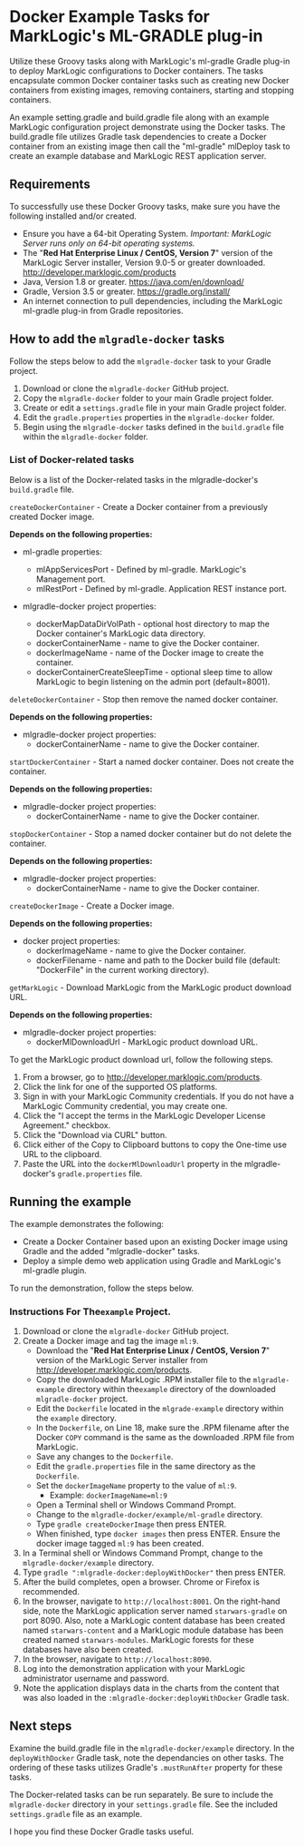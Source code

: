 # Docker Example Tasks for MarkLogic's ML-GRADLE plug-in

Utilize these Groovy tasks along with MarkLogic's ml-gradle Gradle plug-in to deploy MarkLogic configurations to Docker containers. The tasks encapsulate common Docker container tasks such as creating new Docker containers from existing images, removing containers, starting and stopping containers.

An example setting.gradle and build.gradle file along with an example MarkLogic configuration project demonstrate using the Docker tasks. The build.gradle file utilizes Gradle task dependencies to create a Docker container from an existing image then call the "ml-gradle" mlDeploy task to create an example database and MarkLogic REST application server. 

## Requirements

To successfully use these Docker Groovy tasks, make sure you have the following installed and/or created.

* Ensure you have a 64-bit Operating System. *Important: MarkLogic Server runs only on 64-bit operating systems.*
* The "**Red Hat Enterprise Linux / CentOS, Version 7**" version of the MarkLogic Server installer, Version 9.0-5 or greater downloaded. <http://developer.marklogic.com/products>
* Java, Version 1.8 or greater. <https://java.com/en/download/>
* Gradle, Version 3.5 or greater. <https://gradle.org/install/>
* An internet connection to pull dependencies, including the MarkLogic ml-gradle plug-in from Gradle repositories.

## How to add the `mlgradle-docker` tasks
Follow the steps below to add the `mlgradle-docker` task to your Gradle project.

1. Download or clone the `mlgradle-docker` GitHub project.
2. Copy the `mlgradle-docker` folder to your main Gradle project folder.
3. Create or edit a `settings.gradle` file in your main Gradle project folder.
4. Edit the `gradle.properties` properties in the `mlgradle-docker` folder.
5. Begin using the `mlgradle-docker` tasks defined in the `build.gradle` file within the `mlgradle-docker` folder. 

### List of Docker-related tasks
Below is a list of the Docker-related tasks in the mlgradle-docker's `build.gradle` file.

`createDockerContainer` - Create a Docker container from a previously created Docker image.

**Depends on the following properties:**

* ml-gradle properties:
	* mlAppServicesPort - Defined by ml-gradle. MarkLogic's Management port.
	* mlRestPort - Defined by ml-gradle. Application REST instance port.

* mlgradle-docker project properties:
	* dockerMapDataDirVolPath - optional host directory to map the Docker container's MarkLogic data directory.
	* dockerContainerName - name to give the Docker container.
	* dockerImageName - name of the Docker image to create the container.
	* dockerContainerCreateSleepTime - optional sleep time to allow MarkLogic to begin listening on the admin port (default=8001).

`deleteDockerContainer` - Stop then remove the named docker container.
 
**Depends on the following properties:**

* mlgradle-docker project properties:
	* dockerContainerName - name to give the Docker container.

`startDockerContainer` - Start a named docker container. Does not create the container.

**Depends on the following properties:**

* mlgradle-docker project properties:
	* dockerContainerName - name to give the Docker container.

`stopDockerContainer` - Stop a named docker container but do not delete the container.

**Depends on the following properties:**

* mlgradle-docker project properties:
	* dockerContainerName - name to give the Docker container.

`createDockerImage` - Create a Docker image.

**Depends on the following properties:**

* docker project properties:
	* dockerImageName - name to give the Docker container.
	* dockerFilename - name and path to the Docker build file (default: "DockerFile" in the current working directory).

`getMarkLogic` - Download MarkLogic from the MarkLogic product download URL. 

**Depends on the following properties:**

* mlgradle-docker project properties:
	* dockerMlDownloadUrl - MarkLogic product download URL.

To get the MarkLogic product download url, follow the following steps. 

1. From a browser, go to <http://developer.marklogic.com/products>. 
2. Click the link for one of the supported OS platforms.
3. Sign in with your MarkLogic Community credentials. If you do not have a MarkLogic Community credential, you may create one.
4. Click the "I accept the terms in the MarkLogic Developer License Agreement." checkbox.
4. Click the "Download via CURL" button.
5. Click either of the Copy to Clipboard buttons to copy the One-time use URL to the clipboard.
6. Paste the URL into the `dockerMlDownloadUrl` property in the mlgradle-docker's `gradle.properties` file.

## Running the example

The example demonstrates the following:

* Create a Docker Container based upon an existing Docker image using Gradle and the added "mlgradle-docker" tasks.
* Deploy a simple demo web application using Gradle and MarkLogic's ml-gradle plugin.

To run the demonstration, follow the steps below.

### Instructions For The`example` Project.  

1. Download or clone the `mlgradle-docker` GitHub project.
2. Create a Docker image and tag the image `ml:9`.
	* Download the "**Red Hat Enterprise Linux / CentOS, Version 7**" version of the MarkLogic Server installer from <http://developer.marklogic.com/products>.
	* Copy the downloaded MarkLogic .RPM installer file to the  `mlgradle-example` directory within the`example` directory of the downloaded `mlgradle-docker` project.
	* Edit the `Dockerfile` located in the `mlgrade-example` directory within the `example` directory.
	* In the `Dockerfile`, on Line 18, make sure the .RPM filename after the Docker `COPY` command is the same as the downloaded .RPM file from MarkLogic.
	* Save any changes to the `Dockerfile`.
	* Edit the `gradle.properties` file in the same directory as the `Dockerfile`.
	* Set the `dockerImageName` property to the value of `ml:9`.
		* Example: `dockerImageName=ml:9` 
	* Open a Terminal shell or Windows Command Prompt.
	* Change to the `mlgradle-docker/example/ml-gradle` directory.
	* Type `gradle createDockerImage` then press ENTER.
	* When finished, type `docker images` then press ENTER. Ensure the docker image tagged `ml:9` has been created.
3. In a Terminal shell or Windows Command Prompt, change to the `mlgradle-docker/example` directory.
4. Type `gradle ":mlgradle-docker:deployWithDocker"` then press ENTER.
5. After the build completes, open a browser. Chrome or Firefox is recommended.
6. In the browser, navigate to `http://localhost:8001`. On the right-hand side, note the MarkLogic application server named `starwars-gradle` on port 8090. Also, note a MarkLogic content database has been created named `starwars-content` and a MarkLogic module database has been created named `starwars-modules`. MarkLogic forests for these databases have also been created.
7. In the browser, navigate to `http://localhost:8090`. 
8. Log into the demonstration application with your MarkLogic administrator username and password.
9. Note the application displays data in the charts from the content that was also loaded in the `:mlgradle-docker:deployWithDocker` Gradle task.

## Next steps
Examine the build.gradle file in the `mlgradle-docker/example` directory. In the `deployWithDocker` Gradle task, note the dependancies on other tasks. The ordering of these tasks utilizes Gradle's `.mustRunAfter` property for these tasks. 

The Docker-related tasks can be run separately. Be sure to include the `mlgradle-docker` directory in your `settings.gradle` file. See the included `settings.gradle` file as an example.

I hope you find these Docker Gradle tasks useful.
